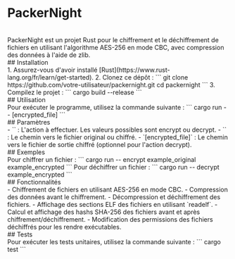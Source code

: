 # PackerNight
<br>
PackerNight est un projet Rust pour le chiffrement et le déchiffrement de fichiers en utilisant l'algorithme AES-256 en mode CBC, avec compression des données à l'aide de zlib.  
<br>
## Installation
<br>
1. Assurez-vous d'avoir installé [Rust](https://www.rust-lang.org/fr/learn/get-started).
2. Clonez ce dépôt :
```
git clone https://github.com/votre-utilisateur/packernight.git
cd packernight
```
3. Compilez le projet :
```
cargo build --release
```
<br>
## Utilisation
<br>
Pour exécuter le programme, utilisez la commande suivante :
```
cargo run -- <action> <original_file> [encrypted_file]
```
<br>
## Paramètres
<br>
- `<action>` : L'action à effectuer. Les valeurs possibles sont encrypt ou decrypt.
- `<original_file>` : Le chemin vers le fichier original ou chiffré.
- `[encrypted_file]` : Le chemin vers le fichier de sortie chiffré (optionnel pour l'action decrypt).
<br>
## Exemples
<br>
Pour chiffrer un fichier :
```
cargo run -- encrypt example_original example_encrypted
```
Pour déchiffrer un fichier :
```
cargo run -- decrypt example_encrypted
```
<br>
## Fonctionnalités
<br>
- Chiffrement de fichiers en utilisant AES-256 en mode CBC.
- Compression des données avant le chiffrement.
- Décompression et déchiffrement des fichiers.
- Affichage des sections ELF des fichiers en utilisant `readelf`.
- Calcul et affichage des hashs SHA-256 des fichiers avant et après chiffrement/déchiffrement.
- Modification des permissions des fichiers déchiffrés pour les rendre exécutables.
<br>
## Tests
<br>
Pour exécuter les tests unitaires, utilisez la commande suivante :
```
cargo test
```
